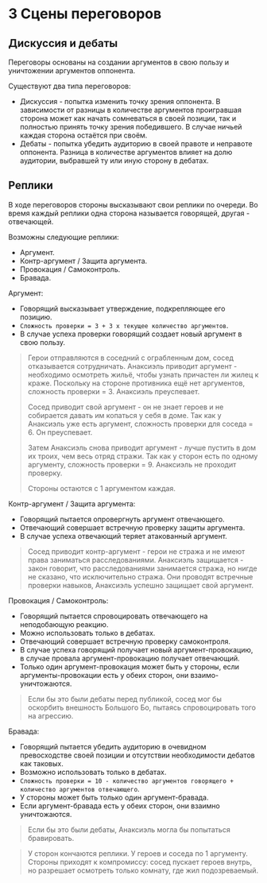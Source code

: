# 3 Сцены переговоров

## Дискуссия и дебаты

Переговоры основаны на создании аргументов в свою пользу и уничтожении аргументов оппонента.

Существуют два типа переговоров:
- Дискуссия - попытка изменить точку зрения оппонента.
  В зависимости от разницы в количестве аргументов проигравшая сторона может как начать сомневаться в своей позиции,
  так и полностью принять точку зрения победившего.
  В случае ничьей каждая сторона остаётся при своём.
- Дебаты - попытка убедить аудиторию в своей правоте и неправоте оппонента.
  Разница в количестве аргументов влияет на долю аудитории, выбравшей ту или иную сторону в дебатах.

## Реплики

В ходе переговоров стороны высказывают свои реплики по очереди.
Во время каждый реплики одна сторона называется говорящей, другая - отвечающей.

Возможны следующие реплики:
- Аргумент.
- Контр-аргумент / Защита аргумента.
- Провокация / Самоконтроль.
- Бравада.

Аргумент:
- Говорящий высказывает утверждение, подкрепляющее его позицию.
- `Сложность проверки = 3 + 3 x текущее количество аргументов`.
- В случае успеха проверки говорящий создает новый аргумент в свою пользу.

>Герои отправляются в соседний с ограбленным дом, сосед отказывается сотрудничать.
>Анаксиэль приводит аргумент - необходимо осмотреть жильё, чтобы узнать причастен ли жилец к краже.
>Поскольку на стороне противника ещё нет аргументов, сложность проверки = 3. Анаксиэль преуспевает.
>
>Сосед приводит свой аргумент - он не знает героев и не собирается давать им копаться у себя в доме.
>Так как у Анаксиэль уже есть аргумент, сложность проверки для соседа = 6. Он преуспевает.
>
>Затем Анаксиэль снова приводит аргумент - лучше пустить в дом их троих, чем весь отряд стражи.
>Так как у сторон есть по одному аргументу, сложность проверки = 9. Анаксиэль не проходит проверку.
>
>Стороны остаются с 1 аргументом каждая.

Контр-аргумент / Защита аргумента:
- Говорящий пытается опровергнуть аргумент отвечающего.
- Отвечающий совершает встречную проверку защиты аргумента.
- В случае успеха отвечающий теряет атакованный аргумент.

>Сосед приводит контр-аргумент - герои не стража и не имеют права заниматься расследованиями.
>Анаксиэль защищается - закон говорит, что расследованиями занимается стража, но нигде не сказано, что исключительно стража.
>Они проводят встречные проверки навыков, Анаксиэль успешно защищает свой аргумент.

Провокация / Самоконтроль:
- Говорящий пытается спровоцировать отвечающего на неподобающую реакцию.
- Можно использовать только в дебатах.
- Отвечающий совершает встречную проверку самоконтроля.
- В случае успеха говорящий получает новый аргумент-провокацию, в случае провала аргумент-провокацию получает отвечающий.
- Только один аргумент-провокация может быть у стороны, если аргументы-провокации есть у обеих сторон, они взаимо-уничтожаются.

>Если бы это были дебаты перед публикой, сосед мог бы оскорбить внешность Большого Бо, пытаясь спровоцировать того на агрессию.

Бравада:
- Говорящий пытается убедить аудиторию в очевидном превосходстве своей позиции и отсутствии необходимости дебатов как таковых.
- Возможно использовать только в дебатах.
- `Сложность проверки = 10 - количество аргументов говорящего + количество аргументов отвечающего`.
- У стороны может быть только один аргумент-бравада.
- Если аргумент-бравада есть у обеих сторон, они взаимно уничтожаются.

>Если бы это были дебаты, Анаксиэль могла бы попытаться бравировать.

>У сторон кончаются реплики. У героев и соседа по 1 аргументу.
>Стороны приходят к компромиссу: сосед пускает героев внутрь, но разрешает осмотреть только комнату, где жил подозреваемый.